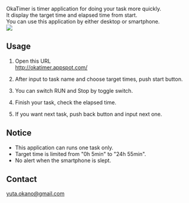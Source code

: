 OkaTimer is timer application for doing your task more quickly.  
It display the target time and elapsed time from start.  
You can use this application by either desktop or smartphone.   
![](http://cloud.github.com/downloads/yokano/okatimer/using.jpg)

## Usage
1. Open this URL  
<http://okatimer.appspot.com/>

2. After input to task name and choose target times, push start button.

3. You can switch RUN and Stop by toggle switch.

4. Finish your task, check the elapsed time.

5. If you want next task, push back button and input next one.

## Notice
* This application can runs one task only.
* Target time is limited from "0h 5min" to "24h 55min".  
* No alert when the smartphone is slept. 

## Contact
yuta.okano@gmail.com